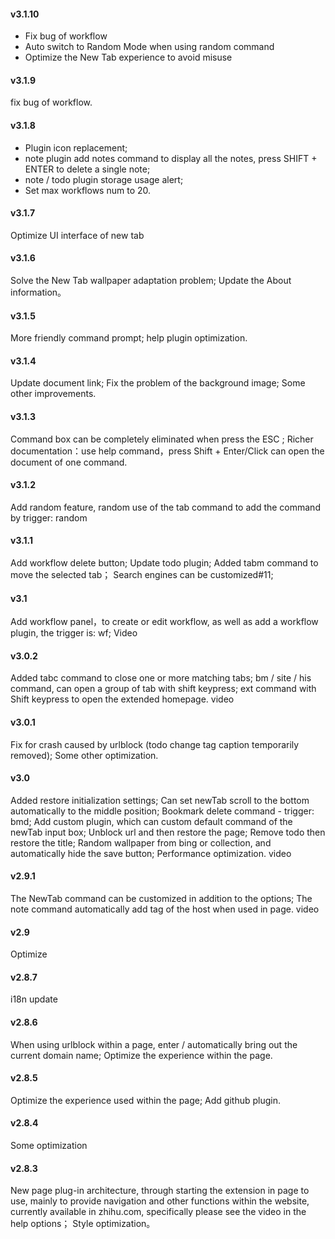 #### v3.1.10
* Fix bug of workflow
* Auto switch to Random Mode when using random command
* Optimize the New Tab experience to avoid misuse

#### v3.1.9
fix bug of workflow.

#### v3.1.8
- Plugin icon replacement;
- note plugin add notes command to display all the notes, press SHIFT + ENTER to delete a single note;
- note / todo plugin storage usage alert;
- Set max workflows num to 20. 

#### v3.1.7
Optimize UI interface of new tab

#### v3.1.6
Solve the New Tab wallpaper adaptation problem;
Update the About information。

#### v3.1.5
More friendly command prompt; 
help plugin optimization.

#### v3.1.4
Update document link;
Fix the problem of the background image;
Some other improvements.

#### v3.1.3
Command box can be completely eliminated when press the ESC ;
Richer documentation：use help command，press Shift + Enter/Click can open the document of one command.

#### v3.1.2
Add random feature, random use of the tab command to add the command by trigger: random

#### v3.1.1
Add workflow delete button;
Update todo plugin; 
Added tabm command to move the selected tab；
Search engines can be customized#11;

#### v3.1
Add workflow panel，to create or edit workflow, as well as add a workflow plugin, the trigger is: wf;
Video

#### v3.0.2
Added tabc command to close one or more matching tabs; 
bm / site / his command, can open a group of tab with shift keypress; 
ext command with Shift keypress to open the extended homepage. video

#### v3.0.1
Fix for crash caused by urlblock (todo change tag caption temporarily removed);
Some other optimization.

#### v3.0
Added restore initialization settings; 
Can set newTab scroll to the bottom automatically to the middle position; 
Bookmark delete command - trigger: bmd; 
Add custom plugin, which can custom default command of the newTab input box; 
Unblock url and then restore the page; 
Remove todo then restore the title; 
Random wallpaper from bing or collection, and automatically hide the save button; 
Performance optimization. 
video

#### v2.9.1
The NewTab command can be customized in addition to the options; 
The note command automatically add tag of the host when used in page. 
video

#### v2.9
Optimize

#### v2.8.7
i18n update

#### v2.8.6
When using urlblock within a page, enter / automatically bring out the current domain name; 
Optimize the experience within the page.

#### v2.8.5
Optimize the experience used within the page; 
Add github plugin.

#### v2.8.4
Some optimization

#### v2.8.3
New page plug-in architecture, through starting the extension in page to use, mainly to provide navigation and other functions within the website, currently available in zhihu.com, specifically please see the video in the help options；
Style optimization。